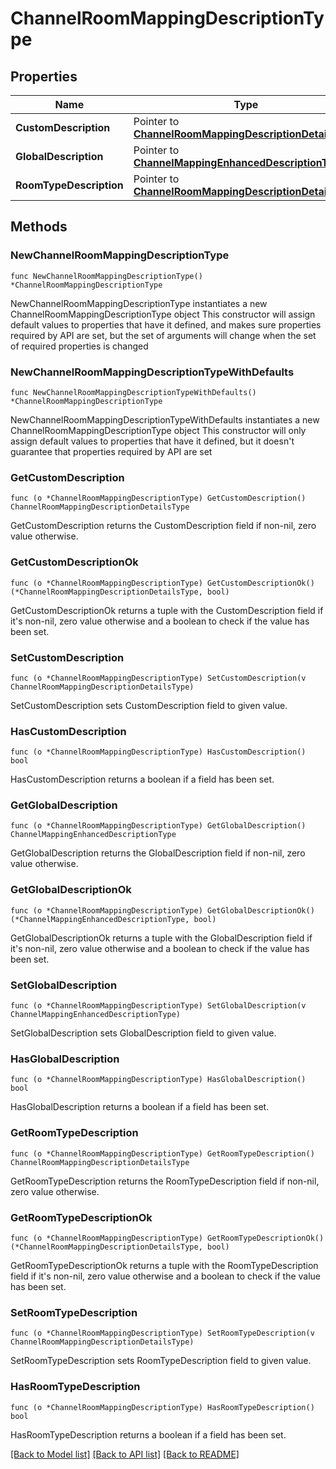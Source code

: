 # ChannelRoomMappingDescriptionType

## Properties

Name | Type | Description | Notes
------------ | ------------- | ------------- | -------------
**CustomDescription** | Pointer to [**ChannelRoomMappingDescriptionDetailsType**](ChannelRoomMappingDescriptionDetailsType.md) |  | [optional] 
**GlobalDescription** | Pointer to [**ChannelMappingEnhancedDescriptionType**](ChannelMappingEnhancedDescriptionType.md) |  | [optional] 
**RoomTypeDescription** | Pointer to [**ChannelRoomMappingDescriptionDetailsType**](ChannelRoomMappingDescriptionDetailsType.md) |  | [optional] 

## Methods

### NewChannelRoomMappingDescriptionType

`func NewChannelRoomMappingDescriptionType() *ChannelRoomMappingDescriptionType`

NewChannelRoomMappingDescriptionType instantiates a new ChannelRoomMappingDescriptionType object
This constructor will assign default values to properties that have it defined,
and makes sure properties required by API are set, but the set of arguments
will change when the set of required properties is changed

### NewChannelRoomMappingDescriptionTypeWithDefaults

`func NewChannelRoomMappingDescriptionTypeWithDefaults() *ChannelRoomMappingDescriptionType`

NewChannelRoomMappingDescriptionTypeWithDefaults instantiates a new ChannelRoomMappingDescriptionType object
This constructor will only assign default values to properties that have it defined,
but it doesn't guarantee that properties required by API are set

### GetCustomDescription

`func (o *ChannelRoomMappingDescriptionType) GetCustomDescription() ChannelRoomMappingDescriptionDetailsType`

GetCustomDescription returns the CustomDescription field if non-nil, zero value otherwise.

### GetCustomDescriptionOk

`func (o *ChannelRoomMappingDescriptionType) GetCustomDescriptionOk() (*ChannelRoomMappingDescriptionDetailsType, bool)`

GetCustomDescriptionOk returns a tuple with the CustomDescription field if it's non-nil, zero value otherwise
and a boolean to check if the value has been set.

### SetCustomDescription

`func (o *ChannelRoomMappingDescriptionType) SetCustomDescription(v ChannelRoomMappingDescriptionDetailsType)`

SetCustomDescription sets CustomDescription field to given value.

### HasCustomDescription

`func (o *ChannelRoomMappingDescriptionType) HasCustomDescription() bool`

HasCustomDescription returns a boolean if a field has been set.

### GetGlobalDescription

`func (o *ChannelRoomMappingDescriptionType) GetGlobalDescription() ChannelMappingEnhancedDescriptionType`

GetGlobalDescription returns the GlobalDescription field if non-nil, zero value otherwise.

### GetGlobalDescriptionOk

`func (o *ChannelRoomMappingDescriptionType) GetGlobalDescriptionOk() (*ChannelMappingEnhancedDescriptionType, bool)`

GetGlobalDescriptionOk returns a tuple with the GlobalDescription field if it's non-nil, zero value otherwise
and a boolean to check if the value has been set.

### SetGlobalDescription

`func (o *ChannelRoomMappingDescriptionType) SetGlobalDescription(v ChannelMappingEnhancedDescriptionType)`

SetGlobalDescription sets GlobalDescription field to given value.

### HasGlobalDescription

`func (o *ChannelRoomMappingDescriptionType) HasGlobalDescription() bool`

HasGlobalDescription returns a boolean if a field has been set.

### GetRoomTypeDescription

`func (o *ChannelRoomMappingDescriptionType) GetRoomTypeDescription() ChannelRoomMappingDescriptionDetailsType`

GetRoomTypeDescription returns the RoomTypeDescription field if non-nil, zero value otherwise.

### GetRoomTypeDescriptionOk

`func (o *ChannelRoomMappingDescriptionType) GetRoomTypeDescriptionOk() (*ChannelRoomMappingDescriptionDetailsType, bool)`

GetRoomTypeDescriptionOk returns a tuple with the RoomTypeDescription field if it's non-nil, zero value otherwise
and a boolean to check if the value has been set.

### SetRoomTypeDescription

`func (o *ChannelRoomMappingDescriptionType) SetRoomTypeDescription(v ChannelRoomMappingDescriptionDetailsType)`

SetRoomTypeDescription sets RoomTypeDescription field to given value.

### HasRoomTypeDescription

`func (o *ChannelRoomMappingDescriptionType) HasRoomTypeDescription() bool`

HasRoomTypeDescription returns a boolean if a field has been set.


[[Back to Model list]](../README.md#documentation-for-models) [[Back to API list]](../README.md#documentation-for-api-endpoints) [[Back to README]](../README.md)


